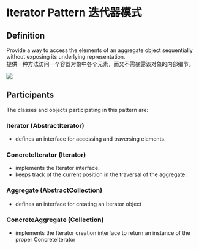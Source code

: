 # Iterator Pattern 迭代器模式
## Definition

Provide a way to access the elements of an aggregate object sequentially without exposing its underlying representation.
<br>提供一种方法访问一个容器对象中各个元素，而又不需暴露该对象的内部细节。

![](https://github.com/QianMo/Unity-Design-Pattern/blob/master/UML_Picture/iterator.gif)


## Participants

The classes and objects participating in this pattern are:

### Iterator  (AbstractIterator)
* defines an interface for accessing and traversing elements.

### ConcreteIterator  (Iterator)
* implements the Iterator interface.
* keeps track of the current position in the traversal of the aggregate.

### Aggregate  (AbstractCollection)
* defines an interface for creating an Iterator object

### ConcreteAggregate  (Collection)
* implements the Iterator creation interface to return an instance of the proper ConcreteIterator

